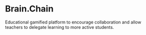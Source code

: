 # Brain.Chain

Educational gamified platform to encourage collaboration and allow teachers to delegate learning to more active students.